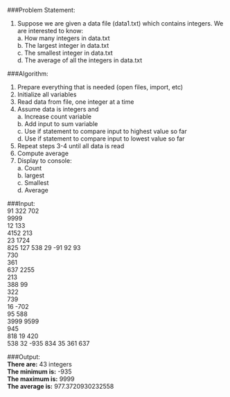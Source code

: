 ###Problem Statement:  
1. Suppose we are given a data file (data1.txt) which contains integers. We are interested to know:  
  a. How many integers in data.txt  
  b. The largest integer in data.txt  
  c. The smallest integer in data.txt  
  d. The average of all the integers in data.txt  


###Algorithm:  
1. Prepare everything that is needed (open files, import, etc)  
2. Initialize all variables  
3. Read data from file, one integer at a time  
4. Assume data is integers and  
    a. Increase count variable  
    b. Add input to sum variable  
    c. Use if statement to compare input to highest value so far  
    d. Use if statement to compare input to lowest value so far  
5. Repeat steps 3-4 until all data is read  
6. Compute average  
7. Display to console:  
    a. Count  
    b. largest  
    c. Smallest  
    d. Average  


###Input:  
91 322 702  
9999  
12 133  
4152 213  
23 1724  
825 127 538 29 -91 92 93  
730  
361  
637 2255  
213  
388 99  
322  
739  
16 -702  
95 588  
3999 9599  
945  
818 19 420  
538 32 -935 834 35 361 637  


###Output:  
**There are:** 43 integers  
**The minimum is:** -935  
**The maximum is:** 9999  
**The average is:** 977.3720930232558  

